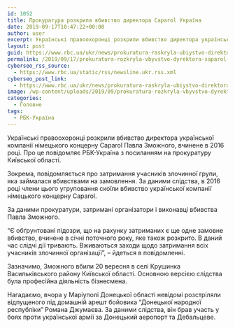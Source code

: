 ```yaml
---
id: 1052
title: Прокуратура розкрила вбивство директора Сaparol Україна
date: 2019-09-17T10:47:22+00:00
author: user
excerpt: Українські правоохоронці розкрили вбивство директора української компанії німецького концерну Сaparol Павла Зможного, вчинене в 2016 році. Про це повідомляє РБК-Україна з...
layout: post
guid: https://www.rbc.ua/ukr/news/prokuratura-raskryla-ubiystvo-direktora-saparol-1568717051.html
permalink: /2019/09/17/prokuratura-rozkryla-vbyvstvo-dyrektora-saparol-ukraina/
cyberseo_rss_source:
  - https://www.rbc.ua/static/rss/newsline.ukr.rss.xml
cyberseo_post_link:
  - https://www.rbc.ua/ukr/news/prokuratura-raskryla-ubiystvo-direktora-saparol-1568717051.html
image: /wp-content/uploads/2019/09/prokuratura-rozkryla-vbyvstvo-dyrektora-saparol-ukraina.jpg
categories:
  - Головне
tags:
  - РБК-Україна
---
```

Українські правоохоронці розкрили вбивство директора української компанії німецького концерну Сaparol Павла Зможного, вчинене в 2016 році. Про це повідомляє РБК-Україна з посиланням на прокуратуру Київської області.

Зокрема, повідомляється про затримання учасників злочинної групи, яка займалася вбивствами на замовлення. За даними слідства, в 2016 році члени цього угруповання скоїли вбивство української компанії німецького концерну Сaparol.

За даними прокуратури, затримані організатори і виконавці вбивства Павла Зможного.

&#8220;Є обґрунтовані підозри, що на рахунку затриманих є ще одне замовне вбивство, вчинене в січні поточного року, яке також розкрито. В даний час слідчі дії тривають. Вживаються заходи щодо затримання всіх учасників злочинної організації&#8221;, &#8211; йдеться в повідомленні.

Зазначимо, Зможного вбили 20 вересня в селі Крушинка Васильківського району Київської області. Основною версією слідства була професійна діяльність бізнесмена.

Нагадаємо, вчора у Маріуполі Донецької області невідомі розстріляли відпущеного під домашній арешт бойовика &#8220;Донецької народної республіки&#8221; Романа Джумаєва. За даними слідства, він брав участь у боях проти української армії за Донецький аеропорт та Дебальцеве.</p>